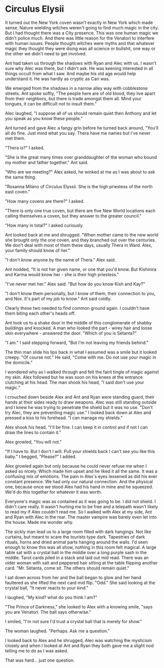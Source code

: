 # Circulus Elysii

It turned out the New York coven wasn't exactly in New York which  made sense.  Nature wielding witches weren't going to find much magic in the city.  But I had thought there was a City presence.  This was one human magic we didn't police much.  And there was little reason for the Venatori to interfere with human issues.  People thought witches were myths and that whatever magic they thought they were doing was all science or bullshit, one way or the other we didn't need to get involved.

Ant had taken us through the shadows with Ryan and Alec with us.  I wasn't sure why Alec was there, but I didn't ask.  He was keening interested in all things occult from what I saw.  And maybe his old age would help understand it.  He was hardly as cryptic as Cari was.

We emerged from the shadows in a narrow alley way with cobblestone streets.  Ant spoke softly, "The people here are of old blood, they live apart from their neighbors, but there is trade amongst them all.  Mind your tongues, it can be difficult not to insult them."

Alec laughed, "I suppose all of us should remain quiet then Anthony and let you speak as you know these people."

Ant turned and gave Alec a fangy grin before he turned back around, "You'll all do fine.  Just mind what you say.  Thera have me names but I've never met them.

"Thera is?"  I asked.

"She is the great many times over granddaughter of the woman who bound my mother and father together."  Ant said.

"Who are we meeting?"  Alex asked, he winked at me as I was about to ask the same thing.

"Rosanna Milano of Circulus Elyssii.  She is the high priestess of the north east coven."

"How many covens are there?"  I asked.

"There is only one true coven, but there are five New World locations each calling themselves a coven, but they answer to the greater council."

"How many in total?"  I asked curiously.

Ant looked back at me and shrugged.  "When mother came to the new world she brought only the one coven, and they branched out over the centuries.  We don't deal with most of them these days, usually Thera in Ward.  Alex, your family should know of her."

"I don't know anyone by the name of Thera."  Alex said.

Ant nodded, "It is not her given name, or one that you'd know.  But Kishinira and Karma would know her - she is their high priestess."

"I've never met her."  Alex said.  "But how do you know Kish and Kay?"

"I don't know them personally, but I know of them, their connection to you, and Nox.  It's part of my job to know."  Ant said coldly.

Clearly these two needed to find common ground again.  I couldn't have them biting each other's heads off.

Ant took us to a shake door in the middle of this conglomerate of shabby buildings and knocked.  A man who looked the part - wirey hair and loose skin everywhere - answered the door.  "Which of you is Sétanta?"

"I am."  I said stepping forward, "But I'm not leaving my friends behind."

The thin man slide his lips back in what I assumed was a smile but it looked creepy.  "Of course not."  He said, "Come with me.  Do not use your magic in the domicile."

I wondered why as I walked through and felt the faint tingle of magic against my skin.  Alex followed but he was soon on his knees at the entrance clutching at his head.  The man shook his head, "I said don't use your magic."

I crouched down beside Alex and Ant and Ryan were standing guard, their hands at their sides ready to draw weapons.  Alec was still standing outside and I knew he was trying to penetrate the shield but it was no use.  "Don't try Alec, they are preventing magic use."  I looked back down at Alex and pressed a kiss to his forehead.  "I can manage my shields."

Alex shook his head.  "I'll be fine.  I can keep it in control and if not I can draw the lines to contain it."

Alex growled, "You will not."

"If I have to.  But I don't I will.  Pull your shields back I can't see you like this baby."  I begged, "Please?"  I added.

Alex growled again but only because he could never refuse me when I asked so nicely.  Which made him upset and he liked it all the same.  It was a confusing mix of emotions.  The pain in Alex's eyes lessened as did his ever constant presence.  We had only our natural connection.  And the physical one, because once we stood Alex had his hand in mine and he squeezed.  We'd do this together for whatever it was worth.

Everyone's magic was as contained as it was going to be.  I did not shield.  I didn't care really.  It wasn't hurting me to be free and a telepath wasn't likely to read my if Alex couldn't read me.  So I walked with Alex at my side, Ant and Ryan with Alec in the rear.  The master vampire was barely even let into the house.  Made me wonder why.

The sickly man lead us to a large room filled with dark hangings.  Not like curtains, but meant to scare the tourists type dark.  Tapestries of dark rituals, horns and dried animal parts hanging around the walls.  I'd seen enough to know this was all show, nothing in this room felt magical.  A large table sat with a crystal ball in the middle over a long purple sash in the middle.  Tarot cards piled in a stack and laid out mid read.  There was an older woman with salt and peppered hair sitting at the table flipping another card.  "Mr. Sétanta, come sit.  The others should remain quiet."

I sat down across from her and the ball began to glow and her hand faultered as she lifted the next card mid flip.  "Odd."  She said looking at the crystal ball, "It never reacts to your kind."

I laughed, "My kind?  what do you think I am?"

"The Prince of Darkness,"  she looked to Alex with a knowing smile, "says you are Venatori.  The ball says otherwise."

I smiled, "I'm not sure I'd trust a crystal ball that is merely for show."

The woman laughed.  "Perhaps.  Ask me a question."

I looked back to Alex and he shrugged, Alec was watching the mysticism closely and when I looked at Ant and Ryan they both gave me a slight nod telling me to do as I was asked.  

That was hard... just one question.
